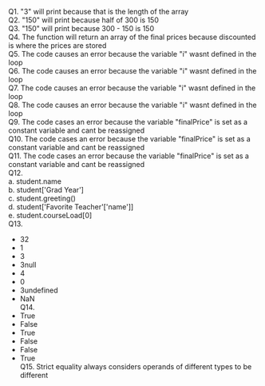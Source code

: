 Q1. "3" will print because that is the length of the array  
Q2. "150" will print because half of 300 is 150  
Q3. "150" will print because 300 - 150 is 150  
Q4. The function will return an array of the final prices because discounted is where the prices are stored  
Q5. The code causes an error because the variable "i" wasnt defined in the loop  
Q6. The code causes an error because the variable "i" wasnt defined in the loop  
Q7. The code causes an error because the variable "i" wasnt defined in the loop  
Q8. The code causes an error because the variable "i" wasnt defined in the loop  
Q9. The code cases an error because the variable "finalPrice" is set as a constant variable and cant be reassigned  
Q10. The code cases an error because the variable "finalPrice" is set as a constant variable and cant be reassigned  
Q11. The code cases an error because the variable "finalPrice" is set as a constant variable and cant be reassigned  
Q12.  
  a. student.name  
  b. student['Grad Year']  
  c. student.greeting()  
  d. student['Favorite Teacher'['name']]  
  e. student.courseLoad[0]  
Q13.  
* 32
* 1
* 3
* 3null
* 4
* 0
* 3undefined
* NaN  
Q14. 
* True
* False
* True
* False
* False
* True  
Q15. Strict equality always considers operands of different types to be different  
